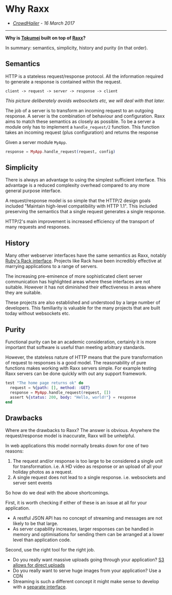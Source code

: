 # Why Raxx

- *[CrowdHailer](http://crowdhailer.me/) - 16 March 2017*

---

**Why is [Tokumei](https://hexdocs.pm/tokumei/readme.html) built on top of [Raxx](https://github.com/crowdhailer/raxx)?**

In summary: semantics, simplicity, history and purity (in that order).

## Semantics

HTTP is a stateless request/response protocol.
All the information required to generate a response is contained within the request.

```
client -> request -> server -> response -> client
```
*This picture deliberately avoids websockets etc, we will deal with that later.*

The job of a server is to transform an incoming request to an outgoing response.
A server is the combination of behaviour and configuration.
Raxx aims to match these semantics as closely as possible.
To be a server a module only has to implement a `handle_request/2` function.
This function takes an incoming request (plus configuration) and returns the response

Given a server module `MyApp`.

```elixir
response = MyApp.handle_request(request, config)
```

## Simplicity

There is always an advantage to using the simplest sufficient interface.
This advantage is a reduced complexity overhead compared to any more general purpose interface.

A request/response model is so simple that the HTTP/2 design goals included "Maintain high-level compatibility with HTTP 1.1".
This included preserving the semantics that a single request generates a single response.

HTTP/2's main improvement is increased efficiency of the transport of many requests and responses.

## History

Many other webserver interfaces have the same semantics as Raxx, notably [Ruby's Rack interface](http://rack.github.io/).
Projects like Rack have been incredibly effective at marrying applications to a range of servers.

The increasing pre-eminence of more sophisticated client server communication has highlighted areas where these interfaces are not suitable.
However it has not diminished their effectiveness in areas where they are suitable.

These projects are also established and understood by a large number of developers.
This familiarity is valuable for the many projects that are built today without websockets etc.

## Purity

Functional purity can be an academic consideration, certainly it is more important that software is useful than meeting arbitrary standards.

However, the stateless nature of HTTP means that the pure transformation of request to responses is a good model.
The reasonability of pure functions makes working with Raxx servers simple.
For example testing Raxx servers can be done quickly with out any support framework.

```elixir
test "The home page returns ok" do
  request = %{path: [], method: :GET}
  response = MyApp.handle_request(request, [])
  assert %{status: 200, body: "Hello, world!"} = response
end
```

## Drawbacks

Where are the drawbacks to Raxx?
The answer is obvious.
Anywhere the request/response model is inaccurate, Raxx will be unhelpful.

In web applications this model normally breaks down for one of two reasons:
1. The request and/or response is too large to be considered a single unit for transformation.
  i.e. A HD video as response or an upload of all your holiday photos as a request.
2. A single request does not lead to a single response.
  i.e. websockets and server sent events

So how do we deal with the above shortcomings.

First, it is worth checking if either of these is an issue at all for your application.
- A restful JSON API has no concept of streaming and messages are not likely to be that large.
- As server capability increases, larger responses can be handled in memory and optimisations for sending them can be arranged at a lower level than application code.

Second, use the right tool for the right job.
- Do you really want massive uploads going through your application? [S3 allows for direct uploads](http://docs.aws.amazon.com/AmazonS3/latest/dev/UsingHTTPPOST.html)
- Do you really want to serve huge images from your application? Use a CDN
- Streaming is such a different concept it might make sense to develop with a [separate interface](https://github.com/elixir-lang/plug).
